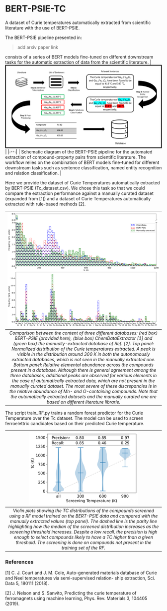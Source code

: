 # BERT-PSIE-TC
A dataset of Curie temperatures automatically extracted from scientific literature with the use of BERT-PSIE.

The BERT-PSIE pipeline presented in:

> add arxiv paper link

consists of a series of BERT models fine-tuned on different downstream tasks for the automatic extraction of data from the scientific literature.
| <img src="./images/pipeline.png" width=700 > |
|:--:|
| Schematic diagram of the BERT-PSIE pipeline for the automated extraction of compound-property pairs from scientific literature. The
workflow relies on the combination of BERT models fine-tuned for different downstream tasks such as sentence classification, named entity
recognition and relation classification. |

Here we provide the dataset of Curie Temperatures automatically extracted by BERT-PSIE (Tc_dataset.csv). We chose this task so that we could compare the extraction performance against a manually curated dataset (expanded from [1]) and a dataset of Curie Temperatures automatically extracted with rule-based methods [2]. 

| <img src="./images/hist_comparison.png" width=700 > |
|:--:|
| *Comparison between the content of three different databases: (red box) BERT-PSIE (provided here), (blue box) ChemDataExtractor [1] and (green box) the manually-extracted database of Ref. [2]. Top panel: Normalized distribution of the Curie temperatures extracted. A peak is visible in the distribution around 300 K in both the autonomously extracted databases, which is not seen in the manually extracted one. Bottom panel: Relative elemental abundance across the compounds present in a database. Although there is general agreement among the three databases, additional peaks are observed for various elements in the case of automatically extracted data, which are not present in the manually curated dataset. The most severe of these discrepancies is in the relative abundance of Mn- and O-containing compounds. Note that the automatically extracted datasets and the manually curated one are based on different literature librarie.* |

The script train_RF.py trains a random forest predictor for the Curie Temperature over the Tc dataset. The model can be used to screen ferroelettric candidates based on their predicted Curie temperature.


| <img src="./images/screening.png" width=350 > |
|:--:|
| *Violin plots showing the TC distributions of the compounds screened using a RF model trained on the BERT-PSIE data and compared with the manually extracted values (top panel). The dashed line is the parity line highlighting how the median of the screened distribution increases as the screening threshold increases. Despite a low recall, the precision is high enough to select compounds likely to have a TC higher than a given threshold. The screening is done on compounds not present in the training set of the RF.* |

### References

[1] C. J. Court and J. M. Cole, Auto-generated materials database
of Curie and Neel temperatures via semi-supervised relation-
ship extraction, Sci. Data 5, 180111 (2018).

[2] J. Nelson and S. Sanvito, Predicting the curie temperature of
ferromagnets using machine learning, Phys. Rev. Materials 3,
104405 (2019).

